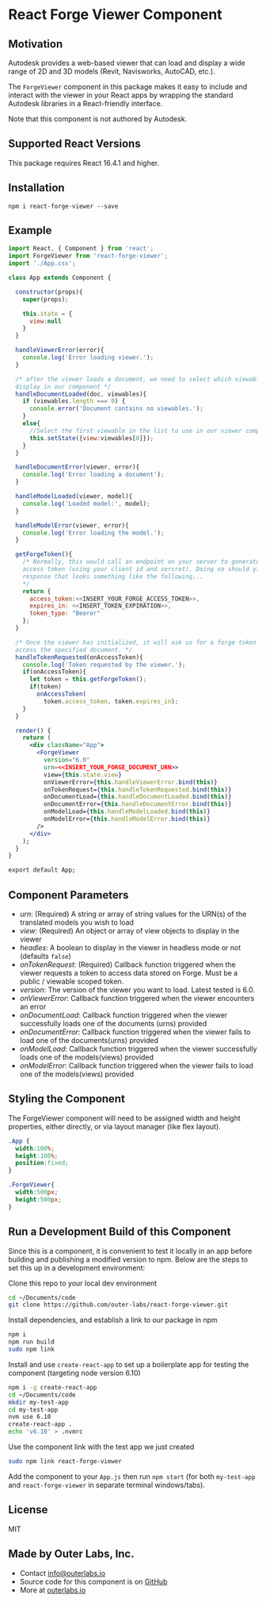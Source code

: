 # React Forge Viewer Component

## Motivation
Autodesk provides a web-based viewer that can load and display a wide range of 2D and 3D models (Revit, Navisworks, AutoCAD, etc.).

The `ForgeViewer` component in this package makes it easy to include and interact with the viewer in your React apps by wrapping the standard Autodesk libraries in a React-friendly interface.

Note that this component is not authored by Autodesk.

## Supported React Versions
This package requires React 16.4.1 and higher.

## Installation

`npm i react-forge-viewer --save`

## Example
```jsx
import React, { Component } from 'react';
import ForgeViewer from 'react-forge-viewer';
import './App.css';

class App extends Component {

  constructor(props){
    super(props);

    this.state = {
      view:null
    }
  }

  handleViewerError(error){
    console.log('Error loading viewer.');
  }

  /* after the viewer loads a document, we need to select which viewable to
  display in our component */
  handleDocumentLoaded(doc, viewables){
    if (viewables.length === 0) {
      console.error('Document contains no viewables.');
    }
    else{
      //Select the first viewable in the list to use in our viewer component
      this.setState({view:viewables[0]});
    }
  }

  handleDocumentError(viewer, error){
    console.log('Error loading a document');
  }

  handleModelLoaded(viewer, model){
    console.log('Loaded model:', model);
  }

  handleModelError(viewer, error){
    console.log('Error loading the model.');
  }

  getForgeToken(){
    /* Normally, this would call an endpoint on your server to generate a public
    access token (using your client id and sercret). Doing so should yield a
    response that looks something like the following...
    */
    return {
      access_token:<<INSERT_YOUR_FORGE_ACCESS_TOKEN>>,
      expires_in: <<INSERT_TOKEN_EXPIRATION>>,
      token_type: "Bearer"
    };
  }

  /* Once the viewer has initialized, it will ask us for a forge token so it can
  access the specified document. */
  handleTokenRequested(onAccessToken){
    console.log('Token requested by the viewer.');
    if(onAccessToken){
      let token = this.getForgeToken();
      if(token)
        onAccessToken(
          token.access_token, token.expires_in);
    }
  }

  render() {
    return (
      <div className="App">
        <ForgeViewer
          version="6.0"
          urn=<<INSERT_YOUR_FORGE_DOCUMENT_URN>>
          view={this.state.view}
          onViewerError={this.handleViewerError.bind(this)}
          onTokenRequest={this.handleTokenRequested.bind(this)}
          onDocumentLoad={this.handleDocumentLoaded.bind(this)}
          onDocumentError={this.handleDocumentError.bind(this)}
          onModelLoad={this.handleModelLoaded.bind(this)}
          onModelError={this.handleModelError.bind(this)}
        />
      </div>
    );
  }
}

export default App;
```

## Component Parameters

* _urn_: (Required) A string or array of string values for the URN(s) of the translated models you wish to load
* _view_: (Required) An object or array of view objects to display in the viewer
* _headles_: A boolean to display in the viewer in headless mode or not (defaults `false`)
* _onTokenRequest_: (Required) Callback function triggered when the viewer requests a token to access data stored on Forge. Must be a public / viewable scoped token.
* _version_: The version of the viewer you want to load. Latest tested is 6.0.
* _onViewerError_: Callback function triggered when the viewer encounters an error
* _onDocumentLoad_: Callback function triggered when the viewer successfully loads one of the documents (urns) provided
* _onDocumentError_: Callback function triggered when the viewer fails to load one of the documents(urns) provided
* _onModelLoad_: Callback function triggered when the viewer successfully loads one of the models(views) provided
* _onModelError_: Callback function triggered when the viewer fails to load one of the models(views) provided

## Styling the Component
The ForgeViewer component will need to be assigned width and height properties, either directly, or via layout manager (like flex layout).

```css
.App {
  width:100%;
  height:100%;
  position:fixed;
}

.ForgeViewer{
  width:500px;
  height:500px;
}
```

## Run a Development Build of this Component
Since this is a component, it is convenient to test it locally in an app before building and publishing a modified version to npm. Below are the steps to set this up in a development environment:

Clone this repo to your local dev environment
```bash
cd ~/Documents/code
git clone https://github.com/outer-labs/react-forge-viewer.git
```

Install dependencies, and establish a link to our package in npm
```bash
npm i
npm run build
sudo npm link
```

Install and use `create-react-app` to set up a boilerplate app for testing the component (targeting node version 6.10)
```bash
npm i -g create-react-app
cd ~/Documents/code
mkdir my-test-app
cd my-test-app
nvm use 6.10
create-react-app .
echo 'v6.10' > .nvmrc
```

Use the component link with the test app we just created
```bash
sudo npm link react-forge-viewer
```

Add the component to your `App.js` then run `npm start` (for both `my-test-app` and `react-forge-viewer` in separate terminal windows/tabs).

## License
MIT

## Made by Outer Labs, Inc.
* Contact info@outerlabs.io
* Source code for this component is on [GitHub](https://github.com/outer-labs/react-forge-viewer)
* More at [outerlabs.io](http://outerlabs.io)
